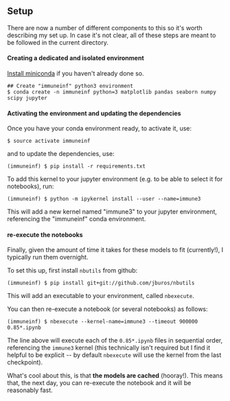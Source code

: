## Setup

There are now a number of different components to this so it's worth describing my set up. In case it's not clear, all of these steps are meant to be followed in the current directory.

#### Creating a dedicated and isolated environment
[Install miniconda](http://conda.pydata.org/miniconda.html) if you haven't already done so.

```shell
## Create "immuneinf" python3 environment
$ conda create -n immuneinf python=3 matplotlib pandas seaborn numpy scipy jupyter
```

#### Activating the environment and updating the dependencies
Once you have your conda environment ready,
to activate it, use:

```shell
$ source activate immuneinf
```

and to update the dependencies, use:
```shell
(immuneinf) $ pip install -r requirements.txt
```

To add this kernel to your jupyter environment (e.g. to be able to select it for notebooks), run:

```shell
(immuneinf) $ python -m ipykernel install --user --name=immune3
```

This will add a new kernel named "immune3" to your jupyter environment, referencing the "immuneinf" conda environment.

#### re-execute the notebooks

Finally, given the amount of time it takes for these models to fit (currently!), I typically run them overnight.

To set this up, first install `nbutils` from github:

```shell
(immuneinf) $ pip install git+git://github.com/jburos/nbutils
```

This will add an executable to your environment, called `nbexecute`.

You can then re-execute a notebook (or several notebooks) as follows:

```shell
(immuneinf) $ nbexecute --kernel-name=immune3 --timeout 900000 0.85*.ipynb
```

The line above will execute each of the `0.85*.ipynb` files in sequential order, referencing the `immune3` kernel (this technically isn't required but I find it helpful to be explicit -- by default `nbexecute` will use the kernel from the last checkpoint).

What's cool about this, is that **the models are cached** (hooray!). This means that, the next day, you can re-execute the notebook and it will be reasonably fast.

